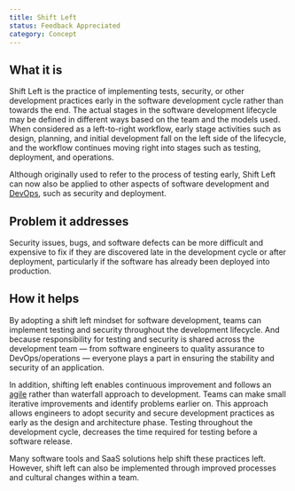 ```yaml
---
title: Shift Left
status: Feedback Appreciated
category: Concept
---
```


## What it is
Shift Left is the practice of implementing tests, security, or other development practices early in the software development cycle rather than towards the end. The actual stages in the software development lifecycle may be defined in different ways based on the team and the models used. When considered as a left-to-right workflow, early stage activities such as design, planning, and initial development fall on the left side of the lifecycle, and the workflow continues moving right into stages such as testing, deployment, and operations.

Although originally used to refer to the process of testing early, Shift Left can now also be applied to other aspects of software development and [DevOps](https://glossary.cncf.io/devops/), such as security and deployment. 

## Problem it addresses
Security issues, bugs, and software defects can be more difficult and expensive to fix if they are discovered late in the development cycle or after deployment, particularly if the software has already been deployed into production. 

## How it helps
By adopting a shift left mindset for software development, teams can implement testing and security throughout the development lifecycle. And because responsibility for testing and security is shared across the development team — from software engineers to quality assurance to DevOps/operations — everyone plays a part in ensuring the stability and security of an application. 

In addition, shifting left enables continuous improvement and follows an [agile](https://glossary.cncf.io/agile_software_development/) rather than waterfall approach to development. Teams can make small iterative improvements and identify problems earlier on. This approach allows engineers to adopt security and secure development practices as early as the design and architecture phase. Testing throughout the development cycle, decreases the time required for testing before a software release. 

Many software tools and SaaS solutions help shift these practices left. However, shift left can also be implemented through improved processes and cultural changes within a team.
